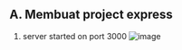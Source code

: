 A. Membuat project express
-
1. server started on port 3000
![image](https://github.com/user-attachments/assets/ec48d9bd-f04e-4638-8d6d-129df31e1542)

